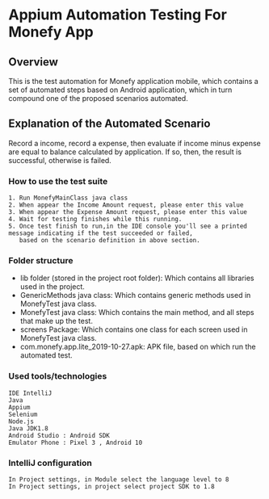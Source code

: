 # Appium Automation Testing For Monefy App

## Overview
This is the test automation for Monefy application mobile, which contains a set of automated steps based on Android application, which in turn compound one of the proposed scenarios automated. 

## Explanation of the Automated Scenario 
Record a income, record a expense, then evaluate if income minus expense are equal to balance calculated by application. If so, then, the result is successful, otherwise is failed.  

### How to use the test suite
```
1. Run MonefyMainClass java class
2. When appear the Income Amount request, please enter this value
3. When appear the Expense Amount request, please enter this value
4. Wait for testing finishes while this running. 
5. Once test finish to run,in the IDE console you'll see a printed message indicating if the test succeeded or failed, 
   based on the scenario definition in above section. 
```

### Folder structure
- lib folder (stored in the project root folder): Which contains all libraries used in the project. 
- GenericMethods java class: Which contains generic methods used in MonefyTest java class.
- MonefyTest java class: Which contains the main method, and all steps that make up the test. 
- screens Package: Which contains one class for each screen used in MonefyTest java class.
- com.monefy.app.lite_2019-10-27.apk: APK file, based on which run the automated test.

### Used tools/technologies
```
IDE IntelliJ
Java 
Appium
Selenium
Node.js
Java JDK1.8
Android Studio : Android SDK
Emulator Phone : Pixel 3 , Android 10
```

### IntelliJ configuration
```
In Project settings, in Module select the language level to 8
In Project settings, in project select project SDK to 1.8
```
